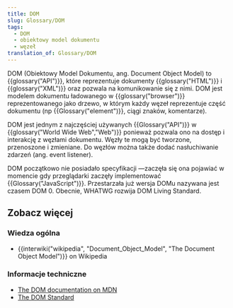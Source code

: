 ```yaml
---
title: DOM
slug: Glossary/DOM
tags:
  - DOM
  - obiektowy model dokumentu
  - węzeł
translation_of: Glossary/DOM
---
```

DOM (Obiektowy Model Dokumentu, ang. Document Object Model) to {{glossary("API")}}, które reprezentuje dokumenty {{glossary("HTML")}} i {{glossary("XML")}} oraz pozwala na komunikowanie się z nimi. DOM jest modelem dokumentu ładowanego w {{glossary("browser")}} reprezentowanego jako drzewo, w którym każdy węzeł reprezentuje część dokumentu (np {{Glossary("element")}}, ciągi znaków, komentarze).

DOM jest jednym z najczęściej używanych {{Glossary("API")}} w {{glossary("World Wide Web","Web")}} ponieważ pozwala ono na dostęp i interakcję z węzłami dokumentu. Węzły te mogą być tworzone, przenoszone i zmieniane. Do węzłów można także dodać nasłuchiwanie zdarzeń (ang. event listener).

DOM początkowo nie posiadało specyfikacji —zaczęła się ona pojawiać w momencie gdy przeglądarki zaczęły implementować {{Glossary("JavaScript")}}. Przestarzała już wersja DOMu nazywana jest czasem DOM 0. Obecnie, WHATWG rozwija DOM Living Standard.

## Zobacz więcej

### Wiedza ogólna

- {{interwiki("wikipedia", "Document_Object_Model", "The Document Object Model")}} on Wikipedia

### Informacje techniczne

- [The DOM documentation on MDN](/pl/docs/DOM)
- [The DOM Standard](https://dom.spec.whatwg.org/)
